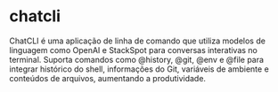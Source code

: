 # chatcli
ChatCLI é uma aplicação de linha de comando que utiliza modelos de linguagem como OpenAI e StackSpot para conversas interativas no terminal. Suporta comandos como @history, @git, @env e @file para integrar histórico do shell, informações do Git, variáveis de ambiente e conteúdos de arquivos, aumentando a produtividade.
